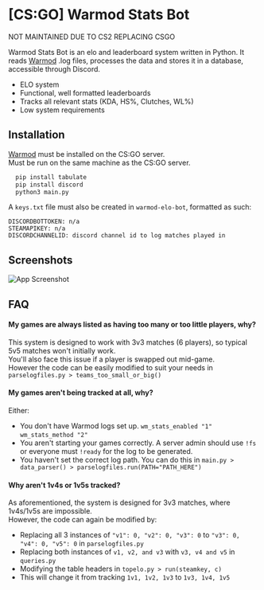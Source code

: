 
# [CS:GO] Warmod Stats Bot 

NOT MAINTAINED DUE TO CS2 REPLACING CSGO

Warmod Stats Bot is an elo and leaderboard system written in Python. It reads [Warmod](https://forums.alliedmods.net/showthread.php?t=225474) .log files, processes the data and stores it in a database, accessible through Discord.

* ELO system
* Functional, well formatted leaderboards
* Tracks all relevant stats (KDA, HS%, Clutches, WL%)
* Low system requirements
## Installation

[Warmod](https://forums.alliedmods.net/showthread.php?t=225474) must be installed on the CS:GO server.  
Must be run on the same machine as the CS:GO server. 

```bash
  pip install tabulate
  pip install discord
  python3 main.py

```

A `keys.txt` file must also be created in `warmod-elo-bot`, formatted as such:

```
DISCORDBOTTOKEN: n/a
STEAMAPIKEY: n/a
DISCORDCHANNELID: discord channel id to log matches played in
```
## Screenshots

![App Screenshot](https://i.imgur.com/1uq2Oqp.png)


## FAQ

#### My games are always listed as having too many or too little players, why?
This system is designed to work with 3v3 matches (6 players), so typical 5v5 matches won't initially work.  
You'll also face this issue if a player is swapped out mid-game.  
However the code can be easily modified to suit your needs in `parselogfiles.py > teams_too_small_or_big()`


#### My games aren't being tracked at all, why?
Either:  
* You don't have Warmod logs set up. `wm_stats_enabled "1"` `wm_stats_method "2"`  
* You aren't starting your games correctly. A server admin should use `!fs` or everyone must `!ready` for the log to be generated.  
* You haven't set the correct log path. You can do this in `main.py > data_parser() > parselogfiles.run(PATH="PATH_HERE")`


#### Why aren't 1v4s or 1v5s tracked?
As aforementioned, the system is designed for 3v3 matches, where 1v4s/1v5s are impossible.  
However, the code can again be modified by:  
* Replacing all 3 instances of `"v1": 0, "v2": 0, "v3": 0` to `"v3": 0, "v4": 0, "v5": 0` in `parselogfiles.py` 
* Replacing both instances of `v1, v2, and v3` with `v3, v4 and v5` in `queries.py` 
* Modifying the table headers in `topelo.py > run(steamkey, c)`  
* This will change it from tracking `1v1, 1v2, 1v3` to `1v3, 1v4, 1v5`  
